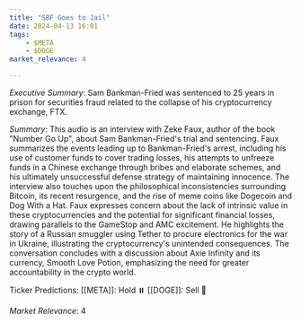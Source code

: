 ```yaml
---
title: "SBF Goes to Jail"
date: 2024-04-13 16:01
tags:
    - $META
    - $DOGE
market_relevance: 4

---
```

*Executive Summary*: Sam Bankman-Fried was sentenced to 25 years in prison for securities fraud related to the collapse of his cryptocurrency exchange, FTX.


*Summary:*
This audio is an interview with Zeke Faux, author of the book "Number Go Up", about Sam Bankman-Fried's trial and sentencing. Faux summarizes the events leading up to Bankman-Fried's arrest, including his use of customer funds to cover trading losses, his attempts to unfreeze funds in a Chinese exchange through bribes and elaborate schemes, and his ultimately unsuccessful defense strategy of maintaining innocence. The interview also touches upon the philosophical inconsistencies surrounding Bitcoin, its recent resurgence, and the rise of meme coins like Dogecoin and Dog With a Hat. Faux expresses concern about the lack of intrinsic value in these cryptocurrencies and the potential for significant financial losses, drawing parallels to the GameStop and AMC excitement. He highlights the story of a Russian smuggler using Tether to procure electronics for the war in Ukraine, illustrating the cryptocurrency's unintended consequences. The conversation concludes with a discussion about Axie Infinity and its currency, Smooth Love Potion, emphasizing the need for greater accountability in the crypto world.

Ticker Predictions:
[[META]]: Hold ⏸️
[[DOGE]]: Sell 🔻


*Market Relevance*: 4
  